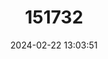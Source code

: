 ---
title: "151732"
category: "Copiapoa cinerascens"
draft: false
date: 2024-02-22 13:03:51
languages:
  Spanish; Castilian: ["Erizo Gris"]
---